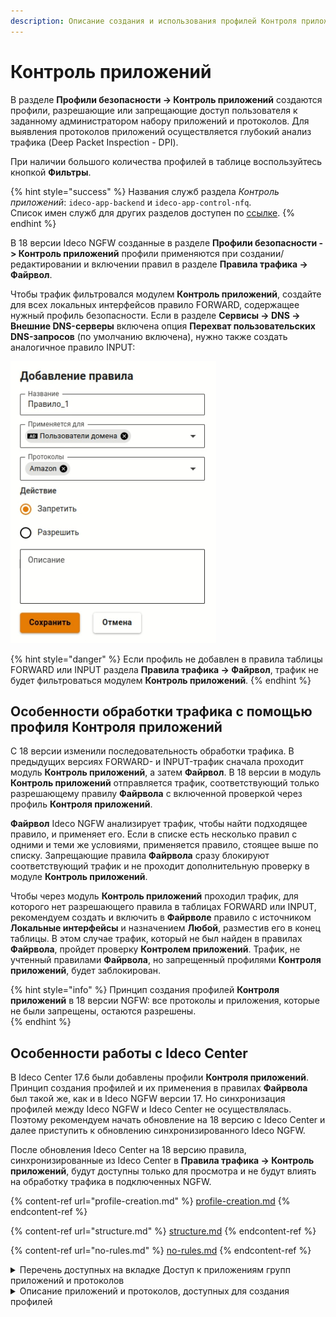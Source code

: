```yaml
---
description: Описание создания и использования профилей Контроля приложений. Особенности обработки трафика после обновления на 18 версию.
---
```


# Контроль приложений

В разделе **Профили безопасности -> Контроль приложений** создаются профили, разрешающие или запрещающие доступ пользователя к заданному администратором набору приложений и протоколов. Для выявления протоколов приложений осуществляется глубокий анализ трафика (Deep Packet Inspection - DPI).

При наличии большого количества профилей в таблице воспользуйтесь кнопкой **Фильтры**.

{% hint style="success" %}
Названия служб раздела _Контроль приложений_: `ideco-app-backend` и `ideco-app-control-nfq`.\
Список имен служб для других разделов доступен по [ссылке](/settings/server-management/terminal/README.md).
{% endhint %}

В 18 версии Ideco NGFW созданные в разделе **Профили безопасности -> Контроль приложений** профили применяются при создании/редактировании и включении правил в разделе **Правила трафика -> Файрвол**.

Чтобы трафик фильтровался модулем **Контроль приложений**, создайте для всех локальных интерфейсов правило FORWARD, содержащее нужный профиль безопасности. Если в разделе **Сервисы -> DNS -> Внешние DNS-серверы** включена опция **Перехват пользовательских DNS-запросов** (по умолчанию включена), нужно также создать аналогичное правило INPUT:

![](/.gitbook/assets/application-control5.png)

{% hint style="danger" %}
Если профиль не добавлен в правила таблицы FORWARD или INPUT раздела **Правила трафика -> Файрвол**, трафик не будет фильтроваться модулем **Контроль приложений**.
{% endhint %}

## Особенности обработки трафика с помощью профиля Контроля приложений

С 18 версии изменили последовательность обработки трафика. В предыдущих версиях FORWARD- и INPUT-трафик сначала проходит модуль **Контроль приложений**, а затем **Файрвол**. В 18 версии в модуль **Контроль приложений** отправляется трафик, соответствующий только разрешающему правилу **Файрвола** с включенной проверкой через профиль **Контроля приложений**.

**Файрвол** Ideco NGFW анализирует трафик, чтобы найти подходящее правило, и применяет его. Если в списке есть несколько правил с одними и теми же условиями, применяется правило, стоящее выше по списку. Запрещающие правила **Файрвола** сразу блокируют соответствующий трафик и не проходит дополнительную проверку в модуле **Контроль приложений**.

Чтобы через модуль **Контроль приложений** проходил трафик, для которого нет разрешающего правила в таблицах FORWARD или INPUT, рекомендуем создать и включить в **Файрволе** правило с источником **Локальные интерфейсы** и назначением **Любой**, разместив его в конец таблицы. В этом случае трафик, который не был найден в правилах **Файрвола**, пройдет проверку **Контролем приложений**. Трафик, не учтенный правилами **Файрвола**, но запрещенный профилями **Контроля приложений**, будет заблокирован.

{% hint style="info" %}
Принцип создания профилей **Контроля приложений** в 18 версии NGFW: все протоколы и приложения, которые не были запрещены, остаются разрешены.  
{% endhint %}

## Особенности работы с Ideco Center

В Ideco Center 17.6 были добавлены профили **Контроля приложений**. Принцип создания профилей и их применения в правилах **Файрвола** был такой же, как и в Ideco NGFW версии 17. Но синхронизация профилей между Ideco NGFW и Ideco Center не осуществлялась. \
Поэтому рекомендуем начать обновление на 18 версию с Ideco Center и далее приступить к обновлению синхронизированного Ideco NGFW. 

После обновления Ideco Center на 18 версию правила, синхронизированные из Ideco Center в **Правила трафика -> Контроль приложений**, будут доступны только для просмотра и не будут влиять на обработку трафика в подключенных NGFW. 

{% content-ref url="profile-creation.md" %}
[profile-creation.md](profile-creation.md)
{% endcontent-ref %}

{% content-ref url="structure.md" %}
[structure.md](structure.md)
{% endcontent-ref %}

{% content-ref url="no-rules.md" %}
[no-rules.md](no-rules.md)
{% endcontent-ref %}

<details>
<summary>Перечень доступных на вкладке Доступ к приложениям групп приложений и протоколов</summary>

* Стриминговые сервисы
* Веб-ресурсы
* Компьютерные игры
* Видео-контент
* Реклама
* Контент для взрослых
* Передача данных
* Облачные сервисы
* Виртуальные ассистенты
* RPC
* IoT-Scada
* Удаленный доступ
* Обновления ПО
* Сети
* Социальные сети
* Криптовалюты
* Обмен файлами
* Системные
* Базы данных
* VoIP
* VPN
* Кибербезопасность
* Музыка
* Командная работа
* Магазины
* Чаты и мессенджеры
* Почта
* Медиа-контент
* Майнинг

</details>

<details>
<summary>Описание приложений и протоколов, доступных для создания профилей</summary>

**1kxun** \
Китайский видеосервис. На нем представлены различные анимационные фильмы, телевидение, спорт и кино.

**ADS_Analytic_Track** \
Отслеживание и аналитика рекламы (mobile marketing analytics and attribution platform).

**AFP** \
Протокол представительского и прикладного уровней сетевой модели OSI, предоставляющий доступ к файлам в MacOS X.

**AJP** \
Протокол, который может проводить входящие запросы с веб-сервера до сервера приложений.

**AMQP** \
Открытый протокол прикладного уровня для передачи сообщений между компонентами системы.

**ANSI_C1222** \
Протокол прикладного уровня, предназначенный для использования в сетях электросчетчиков Smart Grid.

**AVAST** \
Семейство антивирусных программ, разработанных компанией Avast для операционных систем Windows, MacOS, Android и iOS.

**AVASTSecureDNS** \
Сервис защищенных DNS-серверов от компании Avast.

**AccuWeather** \
Частная американская медиа-компания, предоставляющая коммерческие услуги по прогнозированию погоды по всему миру.

**Activision** \
Американская компания по изданию и разработке компьютерных игр, разработчик Call of Duty.

**AdobeConnect** \
Платформа веб-конференций, которая позволяет пользователям проводить онлайн-встречи, вебинары.

**AliCloud** \
Компания, предоставляющая ресурсы для облачных вычислений, дочерняя компания Alibaba Group.

**Alibaba** \
Китайская публичная компания, работающая в сфере интернет-коммерции, владелец веб-порталов Taobao.com, Tmall, Alibaba.com и ряда других.

**Amazon** \
Американская компания-разработчик платформ электронной коммерции и публично-облачных вычислений.

**AmazonAWS** \
Коммерческое публичное облако, поддерживаемое и развиваемое компанией Amazon.

**AmazonAlexa** \
Облачная голосовая служба Amazon.

**AmazonVideo** \
Cтриминговый сервис компании Amazon.

**AmongUs** \
Многопользовательская компьютерная игра.

**AnyDesk** \
Приложение для удаленного рабочего стола, распространяемое AnyDesk Software GmbH.

**Apple** \
Компания-производитель смартфонов и компьютерной техники.

**ApplePush** \
Сервис, созданный Apple для отправки уведомлений от сторонних приложений на устройства Apple.

**AppleSiri** \
Облачный персональный помощник и вопросно-ответная система компании Apple.

**AppleStore** \
Онлайн-магазин техники Apple и аксесуаров к ней.

**AppleTVPlus** \
Американский стриминговый сервис, принадлежащий и управляемый компанией Apple.

**AppleiCloud** \
Облачное хранилище от компании Apple, которое предоставляет пользователям доступ к их музыке, фотографиям, документам и другим файлам с любого устройства.

**AppleiTunes** \
Медиаплеер для организации и воспроизведения музыки и фильмов, разработанный компанией Apple и бесплатно распространявшийся для платформ MacOS и Windows.

**Armagetron** \
Свободная компьютерная игра для операционных систем Linux, Windows, MacOS, FreeBSD и AmigaOS 4.

**Azure** \
Облачная платформа компании Microsoft. Предоставляет возможность разработки, выполнения приложений и хранения данных на серверах, расположенных в распределенных дата-центрах.

**BACnet** \
Сетевой протокол, применяемый в системах автоматизации зданий и сетях управления.

**BFCP** \
Протокол предназначен для обмена презентациями и демонстрации рабочего стола в рамках видеоконференции.

**BFD** \
Протокол обнаружения двунаправленной пересылки, который используется для обнаружения неисправностей между двумя маршрутизаторами или коммутаторами.

**BGP** \
Протокол динамической маршрутизации.

**BITCOIN** \
Криптовалюта, использующая децентрализованную систему для записи транзакций в блокчейне.

**BJNP** \
Протокол обнаружения служб локальной сети, используемый принтерами и сканерами Canon. Компьютерные системы используют этот протокол для автоматического обнаружения устройств Canon в сети.

**Badoo** \
Приложение для онлайн-знакомств.

**BeckhoffADS** \
Открытый протокол обмена данными ADS на базе TCP/IP для общения с контроллером, разработанный BECKHOFF.

**BitTorrent** \
Пиринговый протокол для кооперативного обмена файлами через интернет.

**Bloomberg** \
Американская компания, информационное агентство, один из двух ведущих американских поставщиков финансовой информации для профессиональных участников финансовых рынков.

**Bluesky** \
Bluesky Socialg представляет собой децентрализованную социальную платформу для микроблогов.

**CAPWAP** \
Cетевой протокол с возможностью взаимодействия, который позволяет центральному контроллеру доступа к беспроводной локальной сети управлять набором беспроводных оконечных точек.

**CHECKMK** \
Протокол используется для мониторинга серверных и контейнерных систем в ИТ-инфраструктуре.

**CIP** \
Информационно-управляющий протокол, который обеспечивает обмен сообщениями ввода/вывода в реальном времени и прямой обмен информационными сообщениями.

**CNN** \
Американский круглосуточный кабельный телеканал новостей.

**COAP** \
Протокол для взаимодействия простых устройств, например, датчиков малой мощности, выключателей, клапанов, которые управляются или контролируются удаленно через интернет.

**CPHA** \
Алгоритм хеширования, который может использоваться для безопасного хранения паролей в PTC.

**Cachefly** \
Поставщик сети доставки контента.

**Cassandra** \
Распределенная система управления базами данных, относящаяся к классу NoSQL-систем и рассчитанная на создание масштабируемых хранилищ данных, представленных в виде хеша.

**Ceph** \
Свободная программная объектная сеть хранения, обеспечивающая как файловый, так и блочный интерфейсы доступа.

**CiscoSkinny** \
Корпоративный (проприетарный) VoIP-протокол для управления взаимодействием между оконечными телефонными устройствами и сервером телефонной системы (IP-АТС).

**CiscoVPN** \
Протокол VPN, разработанный компанией Cisco Systems.

**Citrix** \
Программа, предоставляющая доступ к приложениям и рабочим столам с удаленного клиентского устройства с помощью ресурсов Citrix Virtual Apps and Desktops и Citrix DaaS.

**Cloudflare** \
Американская компания, предоставляющая услуги CDN, защиту от DDoS-атак, безопасный доступ к ресурсам и серверы DNS.

**CloudflareWarp** \
Бесплатный VPN от CloudFlare, который проксирует все сетевые запросы в системе (включая обновления Windows и др. ПО, трафик многопользовательских игр, торренты).

**CoD_Mobile** \
Бесплатный шутер для устройств iOS и Android.

**collectd** \
Демон Unix, который собирает, передает и хранит данные о производительности компьютеров и сетевого оборудования.

**Controller_Area_Network** \
Стандарт протокола связи, используемый для обмена данными между устройствами в автомобильной промышленности и других промышленных приложениях.

**Corba** \
Технологический стандарт написания распределенных приложений, продвигаемый консорциумом OMG, и соответствующая ему информационная технология.

**Crashlytics** \
Инструмент отчетности о сбоях, который помогает выявлять ошибки.

**Crossfire** \
Южнокорейский тактический сетевой шутер от первого лица, разработанный компанией SmileGate.

**CryNetwork** \
Составной модуль для создания многопользовательских игр.

**Cybersec** \
Компании сферы кибербезопасности: checkpoint.com norton.com, kaspersky.com, fortinet.com.

**DCERPC** \
Система удаленного вызова процедур, разработанная для Distributed Computing Environment.

**DHCP** \
Протокол, позволяющий сетевым устройствам автоматически получать IP-адрес и другие параметры, необходимые для работы в сети.

**DHCPV6** \
Протокол динамического конфигурирования хостов для межсетевого протокола версии 6.

**DLEP** \
Протокол маршрутизации с учетом радиосвязи (RAR).

**DNP3** \
Протокол передачи данных, используемый для связи между компонентами АСУ ТП.

**DNS** \
Протокол, используемый для получения IP адреса хоста по его доменному имени.

**DNScrypt** \
Протокол шифрования DNS-трафика.

**DRDA** \
Набор протоколов, обеспечивающих возможность связи между программами и системами баз данных на разных платформах и позволяющих распределять реляционные данные по нескольким платформам.

**DTLS** \
Протокол передачи данных, обеспечивающий защищенность соединений для протоколов, использующих датаграммы.

**Dailymotion** \
Французский видеохостинг.

**DataSaver** \
Функция для Chrome, которая позволяет значительно сократить использование мобильных данных.

**Dazn** \
Спортивный стриминговый сервис.

**Deezer** \
Французский интернет-сервис потоковой передачи музыки.

**Diameter** \
Cеансовый протокол, созданный, отчасти, для преодоления некоторых ограничений протокола RADIUS.

**DirecTV** \
Компания прямого теле-радиовещания в США, сигналы цифрового спутникового телевидения и радио передаются на территорию США и Латинской Америки.

**Discord** \
Кроссплатформенная проприетарная система мгновенного обмена сообщениями с поддержкой VoIP и видеоконференций, предназначенная для использования различными сообществами по интересам.

**DisneyPlus** \
Американский сервис потокового вещания типа OTT на основе подписки.

**DoH_DoT** \
Протокол защиты DNS-трафика (запросов и ответов) от перехвата и подмены. В том числе включает в себя обычные DNS-запросы адресов DoT/DoH-серверов.

**Dofus** \
Массовая многопользовательская ролевая онлайн-игра (MMORPG), использующая Flash-графику и фэнтезийный сеттинг.

**Dota2** \
Многопользовательская командная компьютерная игра в жанре MOBA, разработанная и изданная корпорацией Valve.

**Dropbox** \
Файловый хостинг компании Dropbox Inc., включающий персональное облачное хранилище, синхронизацию файлов и программу-клиент.

**EAQ** \
Entitade Aferidora da Qualidade de Banda Larga - эксцентричный протокол VoIP/конференц-связи, который редко встречается в реальной жизни.

**eBay** \
Американская компания, предоставляющая услуги в областях интернет-аукционов и интернет-магазинов.

**eDonkey** \
Файлообменная сеть, построенная по принципу P2P на основе сетевого протокола прикладного уровня MFTP.

**EGP** \
Устаревший протокол обмена информации между маршрутизаторами нескольких автономных систем.

**ETHEREUM** \
Криптовалюта и платформа для создания децентрализованных онлайн-сервисов на базе блокчейна.

**Edgecast** \
Децентрализованное приложение для потоковой передачи видео, построенное на собственной технологии блокчейн THETA со смарт-контрактами.

**Elasticsearch** \
Тиражируемая программная поисковая система.

**ElectronicArts** \
Американская публичная транснациональная корпорация, занимающаяся распространением и изданием компьютерных игр (FIFA, Battlefield).

**EpicGames** \
Американская компания, занимающаяся разработкой компьютерных игр и программного обеспечения, в частности - Fortnite.

**Ether-S-Bus** \
Промышленный протокол управления, используемый компанией SAIA Burgess.

**EtherSIO** \
Протокол используется для передачи данных между программируемыми логическими контроллерами и удаленными устройствами ввода/вывода производства компании Saia-Burgess Controls Ltd.

**EthernetGlobalData** \
Протокол связи, разработанный GE Fanuc Automation для обмена данными в реальном времени между устройствами автоматизации и системами управления с использованием стандартной технологии Ethernet.

**EthernetIP** \
Промышленный сетевой стандарт, который поддерживает неявный обмен сообщениями (обмен сообщениями ввода/вывода в реальном времени), явный обмен (обмен сообщениями) или оба и использует широко распространенные коммерческие чипы связи Ethernet и физические носители.

**FINS** \
Открытый протокол связи поддерживаемый большинством контроллеров и сетей разработки компании Omron.

**FIX** \
Протокол передачи данных, являющийся международным стандартом для обмена данными между участниками биржевых торгов в режиме реального времени.

**FLUTE** \
Доставка файлов по однонаправленному транспорту.

**FTPS** \
Расширение широко используемого протокола передачи файлов FTP, которое добавляет поддержку для криптографических протоколов уровней транспортной безопасности и защищенных сокетов.

**FTP_CONTROL** \
Протокол, предназначенный для передачи файлов в компьютерных сетях.

**FTP_DATA** \
Протокол доступа, предназначенный для удаленной передачи файлов в компьютерных сетях.

**Facebook** \
Крупнейшая социальная сеть в мире, которой владеет компания Meta Platforms.

**FacebookMessenger** \
Приложение для обмена мгновенными сообщениями и видео, созданное Meta.

**FacebookVoip** \
Голосовые и видеозвонки в FaceBook.

**FastCGI** \
Клиент-серверный протокол взаимодействия веб-сервера и приложения, дальнейшее развитие технологии CGI.

**FbookReelStory** \
Короткие видеоролики на Facebook.

**FortiClient** \
Комплексное решение безопасности, предназначенное для защиты компьютеров и ноутбуков. Также имеет версии для планшетов и мобильных устройств под управлением Android и Apple iOS.

**Fuze** \
Файловая система в пользовательском пространстве для Unix-подобных операционных систем, позволяющая непривилегированным пользователям создавать собственные файловые системы без редактирования кода ядра.

**GRE** \
Протокол туннелирования сетевых пакетов, разработанный компанией Cisco Systems.

**GTP** \
Протокол туннелирования GPRS.

**GTP_C** \
Группа протоколов соединения на основе IP, используемая в сетях GSM, UMTS и LTE.

**GTP_PRIME** \
Группа протоколов связи на основе IP, используемых для передачи услуг пакетной радиосвязи общего пользования (GPRS) в сетях GSM, UMTS, LTE.

**GTP_U** \
Протокол используется для транспортировки пользовательских данных между пакетной сетью и радиосетью.

**GaijinEntertainment** \
Частная компания, разработчик и издатель компьютерных игр, в частности - War Thunder.

**GeForceNow** \
Облачный игровой сервис компании Nvidia.

**Gearman** \
Платформа приложений с открытым исходным кодом, предназначенная для распределения соответствующих компьютерных задач на несколько компьютеров.

**GenshinImpact** \
Компьютерная игра в жанре action-adventure с открытым миром и элементами RPG, разработанная китайской компанией miHoYo Limited.

**Git** \
Распределенная система управления версиями.

**GitHub** \
Крупнейший веб-сервис для хостинга IT-проектов и их совместной разработки.

**GitLab** \
Веб-инструмент жизненного цикла DevOps с открытым исходным кодом, представляющий систему управления репозиториями кода для Git с собственной вики, системой отслеживания ошибок, CI/CD пайплайном и другими функциями.

**GMail** \
Бесплатная почтовая служба от компании Google. Предоставляет доступ к почтовым ящикам через веб-интерфейс и по протоколам POP3, SMTP и IMAP, а также в приложении Gmail на Android.

**Gnutella** \
Протокол для распределенного обмена файлами, в основном, музыкальными.

**GoTo** \
Американская компания, предоставляющая услуги телефонных систем для бизнеса, контакт-центров и продукты для ИТ-поддержки.

**Google** \
Американская технологическая компания, которая специализируется на поисковых технологиях, искусственном интеллекте, онлайн-рекламе, программном обеспечении, бытовой электронике.

**GoogleCall** \
Аудио- и видеозвонки, совершаемые с помощью (любых) приложений Google (например, Google Meet).

**GoogleChat** \
Коммуникационный сервис, разработанный компанией Google.

**GoogleClassroom** \
Облачная платформа для организации образовательного процесса.

**GoogleCloud** \
Предоставляемый компанией Google набор облачных служб, которые выполняются на той же самой инфраструктуре, которую Google использует для своих продуктов, предназначенных для конечных потребителей.

**GoogleDocs** \
Текстовый онлайн-процессор, входящий в состав бесплатного веб-пакета редакторов GoogleDocs.

**GoogleDrive** \
Сервис хранения, редактирования и синхронизации файлов, разработанный компанией Google. Его функции включают хранение файлов в интернете, общий доступ к ним и совместное редактирование.

**GoogleMaps** \
Набор приложений, построенных на основе бесплатного картографического сервиса и технологии, предоставляемых компанией Google.

**GoogleMeet** \
Сервис видео-телефонной связи и видеоконференций, разработанный компанией Google.

**GoogleServices** \
Набор приложений и API, которые реализуют дополнительные возможности на устройствах Android. Сервисы Google для мобильных устройств включают основные приложения: Google Play, Gmail, Google Map, YouTube и Chrome.

**Guildwars** \
Фэнтезийная массовая многопользовательская ролевая онлайн-игра, разработанная компанией ArenaNet и выпущенная компанией NCsoft в 2005 году.

**H323** \
Набор стандартов для передачи мультимедиа-данных по сетям с пакетной передачей.

**HAProxy** \
Программное обеспечение для балансировки нагрузки для TCP и HTTP-приложений посредством распределения входящих запросов на несколько обслуживающих серверов.

**HART-IP** \
Адресуемый по магистрали удаленный преобразователь по IP, в основном используется для обмена данными в качестве стандартного глобального протокола между интеллектуальными устройствами и системой управления и некоторой интеллектуальной системой.

**HBO** \
Американский телеканал, принадлежащий компании WarnerMedia.

**HL7** \
Стандарт обмена, управления и интеграции электронной медицинской информации.

**HP_VIRTGRP** \
Протокол HP Virtual Machine Group Management - часть пакета виртуализации, используемого в серверных средах HP.

**HSRP** \
Протокол маршрутизации семейства FHRP (англ. First-hop redundancy protocols), разработанный компанией Cisco и стандартизованный в RFC 2281.

**HTTP** \
Протокол для получения с серверов гипертекстовых документов в формате HTML.

**HTTP2** \
Вторая крупная версия сетевого протокола HTTP, используемая для доступа к World Wide Web.

**HTTP_Connect** \
Метод HTTP, который запускает двустороннюю связь с запрошенным ресурсом. Метод можно использовать для открытия туннеля.

**HTTP_Proxy** \
Тип прокси-сервера, который действует как сервер-посредник между клиентом и веб-сервером.

**HalfLife2** \
Компьютерная игра, научно-фантастический шутер от первого лица.

**Heroes_of_the_Storm** \
Онлайн-игра, разработанная Blizzard Entertainment для Microsoft Windows и MacOS.

**HiSLIP** \
Коммуникационный протокол для измерительного и тестового оборудования с использованием технологии VISA.

**HotspotShield** \
Условно-бесплатное программное обеспечение для организации виртуальной частной сети, обеспечивающей безопасную передачу данных по шифрованному соединению, защищенному от прослушивания.

**Huawei** \
Трафик устройств Huawei.

**HuaweiCloud** \
Мобильное облако Huawei.

**Hulu** \
Cтриминговый сервис по подписке, принадлежащий The Walt Disney Company.

**i3D** \
Протокол с низкой задержкой, используемый в основном игровыми серверами.

**IAX** \
Протокол обмена VoIP-данными между IP-АТС Asterisk и другим аналогичным софтсвичом или VoIP-телефоном.

**IceCast** \
Протокол для организации потокового цифрового аудиовещания и видеовещания.

**iCloudPrivateRelay** \
Сервис для маскировки IP-адреса пользователя с целью сохранения его конфиденциальности.

**ICMP** \
Протокол третьего уровня модели OSI, который используется для диагностики проблем со связностью в сети.

**ICMPV6** \
Протокол управляющих сообщений для межсетевого протокола версии 6.

**IEC60870** \
Набор протоколов для контроля и управления с использованием постоянного соединения.

**IEC62056** \
Набор стандартов Международной электротехнической комиссии для обмена данными учета электроэнергии.

**IEEE-C37118** \
Потоковый протокол для обмена и передачи данных синхрофазоров (или PMU), которые фиксируют устойчивое состояние или динамический отклик энергосистемы. Обеспечивает высокоскоростную передачу большого количества данных в режиме реального времени.

**IFLIX** \
Малайзийский бесплатный видеосервис.

**IGMP** \
Протокол управления групповой передачей данных в сетях, основанных на протоколе IP. Используется маршрутизаторами и IP-узлами для организации сетевых устройств в группы.

**iHeartRadio** \
Американская платформа бесплатного вещания, подкастов и потокового радио, принадлежащая iHeartMedia.

**IMAP** \
Протокол для доступа к электронной почте.

**IMAPS** \
Протокол для осуществления доступа к электронной почте, включающий в себя обязательное шифрование.

**IMO** \
Веб-сервис и кроссплатформенное приложение для мгновенного обмена сообщениями и VoIP-звонков.

**Instagram** \
Американская социальная сеть для обмена фотографиями и видео.

**IPP** \
Протокол, используемый для передачи документов на печать.

**IPSec** \
Набор протоколов для обеспечения защиты данных, передаваемых по межсетевому протоколу IP.

**IP_PIM** \
Семейство многоадресных протоколов маршрутизации для IP сетей, созданное для решения проблем групповой маршрутизации.

**IP_in_IP** \
Протокол IP-туннелирования, который инкапсулирует один IP-пакет в другой IP-пакет.

**IRC** \
Протокол прикладного уровня для обмена сообщениями в режиме реального времени.

**ISO9506-1-MMS** \
Протокол передачи данных реального времени и команд диспетчерского управления между сетевыми устройствами и/или программными приложениями.

**iQIYI** \
Китайская онлайн-видеоплатформа, предлагающая широкий спектр оригинального и лицензионного контента, включая фильмы, драмы, развлекательные шоу и аниме.

**JRMI** \
Протокол удаленного вызова методов Java.

**JSON-RPC** \
Протокол удаленного вызова процедур, использующий JSON для кодирования сообщений.

**Jabber** \
Протокол, основанный на XML, свободный для использования протокол для мгновенного обмена сообщениями и информацией о присутствии в режиме, близком к режиму реального времени.

**KCP** \
Протокол связи, который максимально использует полосу пропускания для надежной связи с низкой задержкой.

**KNXnet_IP** \
Протокол автоматизации зданий, который обеспечивает обмен данными и управляющей информацией через IP-сети, расширяя стандарт KNX для автоматизации дома и зданий.

**Kafka** \
Распределенный программный брокер сообщений с открытым исходным кодом.

**KakaoTalk** \
Бесплатное мобильное приложение для мгновенного обмена сообщениями для смартфонов.

**KakaoTalk_Voice** \
Популярный в Южной Корее мессенджер, который поддерживает мгновенную передачу сообщений, позволяет отправлять файлы, а также совершать аудиозвонки и видеозвонки.

**Kerberos** \
Протокол аутентификации, который предлагает механизм взаимной аутентификации клиента и сервера перед установлением связи между ними.

**Kismet** \
Сетевой детектор, анализатор пакетов и система обнаружения вторжений для беспроводных локальных сетей стандарта 802.11.

**LDAP** \
Протокол для доступа к службе каталогов X.500.

**LDP** \
Протокол маршрутизации, используемый для установления и поддержания путей с коммутацией меток в сети с многопротокольной коммутацией меток (MPLS).

**LISP** \
Протокол маршрутизации, построенный на идее разделения топологического расположения точки присоединения к сети и идентификации узла.

**LLMNR** \
Протокол, основанный на формате пакета данных DNS, который позволяет компьютерам выполнять разрешение имен хостов в локальной сети.

**LastFM** \
Сервис для прослушивания музыки онлайн.

**Likee** \
Социальная сеть, пользователи которой могут создавать и распространять короткие музыкальные видео.

**Line** \
Приложение для смартфонов и ПК, средство моментального обмена сообщениями.

**LineCall** \
Система звонков/видеоконференций, используемая в популярном мобильном приложении для обмена сообщениями LINE.

**Linkedin** \
Американская социальная сеть для поиска и установления деловых контактов.

**Livestream** \
Платная стриминговая платформа, которая позволяет клиентам загружать живое видео со своих мобильных устройств и компьютерных камер через интернет.

**LoLWildRift** \
League of Legends: Wild Rift — мобильная игра в жанре MOBA.

**LotusNotes** \
Программный продукт, платформа для автоматизации совместной деятельности рабочих групп, содержащий в себе средства электронной почты, персональных и групповых электронных календарей, службы мгновенных сообщений и среду исполнения приложений делового взаимодействия.

**MDNS** \
Многоадресный протокол DNS, используемый для преобразования имени хостов в IP-адреса в небольших сетях, не включающих локальный сервер имен.

**MGCP** \
Протокол управления медиашлюзами.

**MPEG_TS** \
Протокол для передачи аудиоданных и видеоданных, описанных в MPEG2.

**MQTT** \
Упрощенный сетевой протокол, работающий поверх, ориентированный на обмен сообщениями между устройствами по принципу "издатель - подписчик".

**MS-RPCH** \
Microsoft RPC-over-HTTP (RPC через HTTP) позволяет клиентам RPC подключаться через интернет к программам сервера RPC и выполнять удаленные вызовы процедур.

**MS_OneDrive** \
Облачное хранилище компании Microsoft. Является частью спектра онлайновых услуг Windows Live.

**MapleStory** \
Бесплатная многопользовательская ролевая онлайн-игра, разработанная южнокорейской компанией Wizet.

**Mastodon** \
Бесплатное программное обеспечение с открытым исходным кодом для запуска самостоятельных служб социальных сетей. Он имеет функции микроблогов, аналогичные Twitter.

**Megaco** \
Протокол для управления функциями шлюза на границе пакетной сети.

**Memcached** \
Протокол кеширования, используемый для ускорения динамических веб-приложений путем кеширования данных в памяти.

**MerakiCloud** \
Сервис компании Cisco, предоставляющий доступ к облачным технологиям.

**Microsoft** \
Американская корпорация-разработчик в сфере проприетарного программного обеспечения для различного рода вычислительной техники: персональных компьютеров, игровых приставок, КПК, мобильных телефонов и прочего.

**Microsoft365** \
Набор веб-сервисов на основе платформы Microsoft Office, электронная почта, функции для общения и управления документами, которые распространяются на основе подписки по схеме программное обеспечение как услуга.

**Mining** \
Протоколы, использующиеся программами-майнерами.

**Modbus** \
Протокол, основанный на архитектуре ведущий - ведомый, применяется в промышленности для организации связи между электронными устройствами.

**Monero** \
Криптовалюта на основе протокола CryptoNote, ориентированная на повышенную конфиденциальность транзакций.

**MongoDB** \
Протокол, используемый для взаимодействия клиентов и серверов MongoDB.

**MpegDash** \
Протокол потоковой передачи данных, предоставляющий возможность доставки потокового мультимедиа-контента через интернет по протоколу HTTP.

**MsSQL-TDS** \
Протокол прикладного уровня, используемый для передачи данных между сервером базы данных и клиентом.

**Mullvad** \
Сервис по поставке услуг виртуальной частной сети (VPN) с открытым исходным кодом, работает с использованием протоколов WireGuard и OpenVPN.

**Mumble** \
Свободное кроссплатформенное VoIP-приложение с открытым кодом, включающее особую технологию «позиционирования звука», как основную отличительную особенность.

**Munin** \
Бесплатное программное приложение для мониторинга компьютерных систем, сети и инфраструктуры с открытым исходным кодом.

**MySQL** \
Протокол, используемый для взаимодействия клиентов и серверов MySQL.

**NAT-PMP** \
Сетевой протокол для автоматической установки параметров преобразования сетевых адресов и конфигураций переадресации портов без участия пользователя.

**NFS** \
Протокол сетевого доступа к файловым системам.

**NOE** \
New Office Environment - протокол VoIP, используемый совместимыми телефонными системами Alcatel-Lucent.

**NTP** \
Протокол для синхронизации внутренних часов компьютера.

**Nats** \
Система обмена сообщениями с открытым исходным кодом.

**NestLogSink** \
Система логирования для домашней системы пожарной безопасности от Google.

**NetBIOS** \
Протокол, используемый для обнаружения компьютеров в сети.

**NetEaseGames** \
Трафик различных игр NetEase.

**NetFlow** \
Протокол, предназначенный для учета сетевого трафика, разработанный компанией Cisco Systems.

**Netflix** \
Cтриминговый сервис фильмов и сериалов.

**Nintendo** \
Японская компания, специализирующаяся на создании видеоигр и игровых систем.

**NoMachine** \
Проект итальянской компании Medialogic S.p.A. для дистанционной работы.

**Ntop** \
Программное обеспечение, которое исследует компьютерную сеть.

**Nvidia** \
Американская технологическая компания, разработчик графических процессоров и систем на чипе (SoC).

**OCS** \
Спецификация программных интерфейсов класса REST для интеграции социальных интернет-коммуникаций в среды рабочего стола.

**OCSP** \
Протокол, используемый для получения статуса отзыва цифрового сертификата X.509.

**OICQ** \
Распространенный в Китае сервис мгновенного обмена сообщениями.

**OPC-UA** \
Программный интерфейс для промышленного протокола связи и модели данных. Используется для связи между конечными устройствами различных производителей по принципу клиент/сервер.

**OSPF** \
Протокол динамической маршрутизации, основанный на технологии отслеживания состояния канала.

**Ookla** \
Американская компания, которая владеет сервисом по измерению скорости интернета Speedtest.

**OpenDNS** \
Протокол, предоставляющий общедоступные DNS-серверы.

**OpenFlow** \
Протокол управления процессом обработки данных, передающихся по сети маршрутизаторами и коммутаторами.

**OpenVPN** \
Протокол VPN c открытым исходным кодом.

**OperaVPN** \
VPN-клиент, встроенный в браузер Opera.

**Oracle** \
Американская компания, специализируется на выпуске систем управления базами данных, связующего программного обеспечения, бизнес-приложений.

**Outlook** \
Персональный информационный менеджер с функциями почтового клиента, входящий в пакет офисных программ Microsoft Office.

**PFCP** \
Протокол, используемый для связи между функциями управления (CP) и пользователя (UP) в сетях 4G и 5G.

**PGM** \
Протокол надежной многоадресной передачи данных.

**POP3** \
Протокол, используемый клиентами электронной почты для получения почты с удаленного сервера по TСP.

**POPS** \
Протокол, используемый клиентами электронной почты для получения почты с удаленного сервера по TCP, включающий в себя обязательное шифрование.

**PPTP** \
Туннельный протокол типа точка-точка, позволяющий компьютеру устанавливать защищенное соединение с сервером за счет создания специального туннеля в стандартной, незащищенной сети.

**PROFINET_IO** \
Протокол для связи реального времени (RT) и изохронного реального времени (IRT) с децентрализованной периферией.

**PTPv2** \
Протокол синхронизации для промышленных сетей.

**Pandora** \
Тип цифровой криптовалюты.

**Pastebin** \
Веб-приложение, которое позволяет загружать отрывки текста, обычно фрагменты исходного кода, для возможности просмотра окружающими.

**PathofExile** \
Бесплатная онлайн-ролевая игра в жанре экшн.

**Pinterest** \
Социальный интернет-сервис, фотохостинг, позволяющий пользователям добавлять в режиме онлайн-изображения.

**PlayStore** \
Онлайн-магазин приложений для Android.

**Playstation** \
Игровая приставка пятого поколения, разработанная компанией Sony Computer Entertainment.

**Pluralsight** \
Платформа для онлайн-обучения.

**PostgreSQL** \
Протокол, используемый для взаимодействия клиентов и серверов PostgreSQL.

**PrivateInternetAccess** \
Персональная служба VPN.

**Protobuf** \
Протокол сериализации (передачи) структурированных данных, предложенный Google как эффективная бинарная альтернатива текстовому формату XML.

**ProtonVPN** \
Сервис по поставке услуг виртуальной частной сети (VPN), управляемый швейцарской компанией Proton AG.

**Psiphon** \
Бесплатный инструмент для обхода цензуры в интернете с открытым исходным кодом, в котором используется сочетание технологий защищенной связи и обфускации.

**QQ** \
Протокол мгновенного обмена сообщениями.

**QUIC** \
Экспериментальный интернет-протокол, позволяющий мультиплексировать несколько потоков данных между двумя компьютерами. Протокол работает поверх протокола UDP и содержит возможности шифрования, эквивалентные TLS и SSL.

**RADIUS** \
Протокол удаленной аутентификации пользователей, представляет собой ключевой элемент в обеспечении безопасности и управлении доступом в сетях.

**RDP** \
Протокол удаленного рабочего стола.

**RESP** \
Двоичный протокол, в котором используются управляющие последовательности, закодированные в стандартном ASCII.

**RMCP** \
Протокол многоадресной передачи с ретрансляцией для предоставления услуг сквозной многоадресной передачи данных по сетям на базе IP-протокола.

**RSH** \
Протокол, позволяющий подключаться удаленно к устройству и выполнять на нем команды.

**RSYNC** \
Утилита для удаленной синхронизации и копирования файлов.

**RTCP** \
Протокол управления передачей в реальном времени.

**RTMP** \
Проприетарный протокол потоковой передачи данных, в основном используемый для передачи потокового видео и аудиопотоков с веб-камер через интернет.

**RTP** \
Протокол, используемый при передаче трафика реального времени.

**RTPS** \
Real Time Streaming Protocol - потоковый протокол реального времени - позволяет управлять вещанием: выполнять несколько команд, такие как "старт", "стоп", "переход на определенное время".

**RTSP** \
Протокол реального времени, предназначенный для использования в системах, работающих с мультимедийными данными. Позволяет удаленно управлять потоком данных с сервера.

**RX** \
Клиент-серверный RPC-протокол, расширенная и объединенная версия старых протоколов R и RFTP.

**Radmin** \
Условно бесплатная программа удаленного администрирования ПК для платформы Windows, которая позволяет полноценно работать на нескольких удаленных компьютерах с помощью графического интерфейса.

**Raft** \
Компьютерная игра в жанре симулятор выживания в открытом мире, разработанная шведской компанией Redbeet Interactive и изданная Axolot Games.

**RakNet** \
Кроссплатформенный сетевой сервис, разработанный Oculus VR для использования в игровой индустрии.

**Reddit** \
Сайт, сочетающий черты социальной сети и форума, где зарегистрированные пользователи могут размещать ссылки на понравившуюся информацию в интернете и обсуждать ее.

**RiotGames** \
Американская компания, разработчик видеоигр, издатель и организатор киберспортивных турниров (League of Legends).

**RipeAtlas** \
Протокол зонда RIPE Atlas используется для крупнейшей в мире активной сети измерения Интернета.

**Roblox** \
Игровая онлайн-платформа и система создания игр, позволяющая любому пользователю создавать свои собственные и играть в созданные другими игры.

**Roughtime** \
Протокол с криптографической защитой на базе UDP, который используется для синхронизации времени серверов.

**S7Comm** \
Собственный протокол Siemens, который позволяет взаимодействовать с программируемыми логическими контроллерами (ПЛК) семейства Siemens S7-300/400.

**S7CommPlus** \
Собственный протокол Siemens, который позволяет взаимодействовать с программируемыми логическими контроллерами (ПЛК) семейства Siemens S7-300/400. Сложнее протокола S7Comm и использует двухбайтовое поле под названием ID сессии для защиты от атак воспроизведения.

**SAP** \
Протокол позволяет сетевым устройствам постоянно корректировать данные о том, какие сервисные услуги имеются сейчас в сети.

**SCTP** \
Протокол управления потоком передачи с установлением соединения, как TCP, но передающий данные сообщениями, как UDP.

**SD-RTN** \
Software Defined Real-time Network - собственный протокол компании Agora, предназначен для потоковой передачи данных с низкой задержкой.

**SIP** \
Протокол передачи данных, описывающий способ установления и завершения пользовательского сеанса связи, включающего обмен мультимедийным содержимым (IP-телефония, видео- и аудиоконференции, мгновенные сообщения, онлайн-игры).

**SMBv1** \
Протокол для общего доступа к файлам, который позволяет приложениям компьютера читать и записывать файлы, а также запрашивать службы серверных программ в компьютерной сети.

**SMBv23** \
Протокол для общего доступа к файлам, который позволяет приложениям компьютера читать и записывать файлы, а также запрашивать службы серверных программ в компьютерной сети.

**SMPP** \
Протокол одноранговой передачи коротких сообщений.

**SMTP** \
Протокол, предназначенный для передачи электронной почты.

**SMTPS** \
Протокол для передачи электронной почты, включающий в себя обязательное шифрование.

**SNMP** \
Протокол для управления устройствами в IP-сетях.

**SOAP** \
Протокол обмена структурированными сообщениями в распределенной вычислительной среде.

**SOCKS** \
Протокол сеансового уровня модели OSI, который позволяет пересылать пакеты от клиента к серверу через прокси-сервер прозрачно (незаметно для них) и таким образом использовать сервисы за межсетевыми экранами (файрволами).

**SOMEIP** \
Автомобильное программное обеспечение, которое может использоваться для передачи управляющих сообщений.

**SRTP** \
Определяет профиль протокола RTP и предназначен для шифрования, установления подлинности сообщения, целостности, защиты от подмены данных RTP в однонаправленных и multicast-передачах медиа и приложениях.

**SSDP** \
Протокол, служащий для объявления и обнаружения сетевых сервисов.

**SSH** \
Протокол, позволяющий производить удаленное управление операционной системой и туннелирование TCP-соединений.

**STOMP** \
Simple Text Oriented Messaging Protocol, протокол обмена сообщениями.

**STUN** \
Протокол, который позволяет клиенту, находящемуся за сервером трансляции адресов (или за несколькими такими серверами), определить свой внешний IP-адрес, способ трансляции адреса и порта во внешней сети, связанный с определенным внутренним номером порта.

**Salesforce** \
Американская компания, разработчик одноименной CRM-системы, предоставляемой по модели SaaS.

**Service_Location_Protocol** \
Протокол обнаружения сервисов, который позволяет компьютерам и иным устройствам находить сервисы в локальной сети без предварительной конфигурации.

**sFlow** \
Протокол, используемый для сбора, отправки и анализа информации о сетевом трафике в целях мониторинга.

**Showtime** \
Американский кабельный телевизионный канал.

**Signal** \
Криптографический протокол, созданный для обеспечения сквозного шифрования голосовых вызовов, видеозвонков и мгновенных сообщений.

**SignalVoip** \
Протокол голосовой связи в мессенджере Signal.

**Sina** \
Китайская интернет-компания, владеет аналогом Twitter - сервисом Sina Weibo.

**SinaWeibo** \
Китайский сервис микроблогов, запущенный компанией Sina Corp.

**SiriusXMRadio** \
Американская радиовещательная компания в сфере спутникового радио и онлайн-радио.

**Skype_Teams** \
Сервис Microsoft, предназначенный для командной работы и обмена информацией между участниками проекта или команды.

**Skype_TeamsCall** \
Бесплатное проприетарное программное обеспечение с закрытым кодом, обеспечивающее видеосвязь через интернет. Опционально использует технологии пиринговых сетей, а также платные услуги для звонков на мобильные и стационарные телефоны.

**Slack** \
Корпоративный мессенджер.

**Snapchat** \
Мобильное приложение обмена сообщениями с прикрепленными фото и видео.

**SnapchatCall** \
Протокол голосовой передачи, основанный на VoIP, в мессенджере Snapchat.

**Softether** \
Бесплатное кроссплатформенное многопротокольное программное обеспечение VPN-клиента и VPN-сервера с открытым исходным кодом.

**SoundCloud** \
Онлайн-платформа для распространения оцифрованной звуковой информации (например, музыкальных произведений).

**Source_Engine** \
Игровой сервис, разработанный Valve Corporation для собственного использования и лицензирования другими разработчиками.

**Spotify** \
Стриминговый сервис, позволяющий легально прослушивать музыкальные композиции, аудиокниги и подкасты, не скачивая их на устройство.

**StarCraft** \
Серия компьютерных игр в жанре стратегии в реальном времени, разработанная компанией Blizzard Entertainment.

**Steam** \
Онлайн-сервис цифрового распространения компьютерных игр и программ.

**SteamDatagramRelay** \
Закрытая виртуальная игровая сеть Valve. Используя функции API, позволяет перенести игровой трафик на сетевые магистрали Valve.

**Syncthing** \
Приложение, позволяющее синхронизировать файлы между несколькими устройствами.

**Syslog** \
Протокол отправки и регистрации сообщений о происходящих в системе событиях.

**TES_Online** \
The Elder Scrolls Online — это MMORPG, действие которой разворачивается в фэнтезийном мире Тамриэля.

**TFTP** \
Простой протокол передачи файлов, как правило, используется при загрузке бездисковых систем.

**TINC** \
Открытый, самомаршрутизирующийся сетевой протокол и программная реализация, используемая для сжатых и зашифрованных виртуальных частных сетей.

**TLS** \
Протокол защиты транспортного уровня.

**TPLINK_SHP** \
Протокол TP-Link Smart Home Protocol используется для подключения устройств "Умного дома" с помощью приложения-компаньона.

**Tailscale** \
VPN-сервис, который работает поверх WireGuard и позволяет получить доступ к контроллеру даже, если у вас нет своего VPN-сервера.

**TargusDataspeed** \
Проприетарный протокол, используемый для тестирования пропускной способности. Был разработан компанией TARGUSinfo.

**TeamSpeak** \
Компьютерная программа, предназначенная для голосового общения в сети посредством технологии VoIP.

**TeamViewer** \
Программное обеспечение для удаленного доступа, удаленного управления и удаленного обслуживания компьютеров и других конечных устройств.

**Teams** \
Корпоративная платформа, объединяющая в рабочем пространстве чат, встречи, заметки и вложения.

**Telegram** \
Кроссплатформенная система мгновенного обмена сообщениями с функциями обмена текстовыми, голосовыми и видеосообщениями, а также стикерами, фотографиями и файлами многих форматов.

**TelegramVoip** \
Голосовые и видеозвонки в мессенджере Telegram.

**Telnet** \
Протокол для реализации текстового терминального интерфейса по сети.

**Tencent** \
Китайский конгломерат, создавший китайский клон ICQ, собственную валюту, отдельную соцсеть, множество игр, торговую площадку и WeChat.

**TencentGames** \
Подразделение Tencent Interactive Entertainment, выпускающее видеоигры, разработчик PUPG MOBILE.

**TencentVideo** \
Китайская стриминговая платформа, принадлежащая Tencent.

**Teredo** \
Cетевой протокол, предназначенный для передачи IPv6-пакетов через сети IPv4, в частности, через устройства, работающие по технологии NAT, путем их инкапсуляции в UDP-дейтаграммы.

**TeslaServices** \
Портал с сервисной и диагностической информацией для компаний и частных лиц, занимающихся профессиональным обслуживанием и ремонтом автомобилей Tesla.

**Threads** \
Онлайн-сервис социальных сетей и социальных сетей, управляемый Meta Platforms.

**Threema** \
Кроссплатформенное зашифрованное приложение для обмена мгновенными сообщениями.

**Thrift** \
Программный фреймворк Apache Thrift, предназначенный для масштабируемой разработки межъязыковых сервисов.

**TiVoConnect** \
Протокол TivoConnect обеспечивает автоматическое обнаружение оборудования для двух или более систем медиаплееров Tivo, работающих в одной сети.

**Tidal** \
Интернет-сервис подписки на музыку, подкасты и потоковое видео, сочетающий в себе звук без потерь и музыкальные видеоролики высокой четкости с эксклюзивным контентом и специальными функциями для музыки.

**TikTok** \
Сервис для создания и просмотра коротких видео, принадлежащий пекинской компании ByteDance.

**TocaBoca** \
Интерактивная мобильная игра.

**Tor** \
Протокол анонимной сети виртуальных туннелей, предоставляющий передачу данных в зашифрованном виде.

**TruPhone** \
Глобальная мобильная сеть, которая занимается разработкой технологии eSim, позволяющей подключаться к разным провайдерам без замены сим-карты.

**Tumblr** \
Протокол микроблогов, включающий в себя множество картинок, статей, видео и gif-изображений по разным тематикам и позволяющий пользователям публиковать посты в их тамблелог.

**TuneIn** \
Американский аудиопотоковый сервис, транслирующий новости, эфиры радиостанций, спортивные мероприятия, музыку и подкасты.

**TunnelBear** \
Кроссплатформенный VPN-клиент.

**TuyaLP** \
Протокол Tuya LAN используется для взаимодействия многих IoT-устройств, включая светодиодные лампы, лампочки, умные розетки и другое.

**Twitch** \
Видеостриминговый сервис, специализирующийся на тематике компьютерных игр, в том числе на трансляциях геймплея и киберспортивных турниров.

**Twitter** \
Американский сервис микроблогов и социальная сеть, в которой пользователи публикуют сообщения и взаимодействуют с ними.

**UBNTAC2** \
Утилита управления оборудованием Ubiquiti airControl, версия 2.

**UFTP** \
Протокол передачи файлов на основе UDP.

**UMAS** \
Unified Messaging Application Services - проприетарный протокол Schneider Electric, который используется для конфигурации, мониторинга сбора данных и управления промышленными контроллерами Schneider Electric.

**UbuntuONE** \
Онлайн-хранилище для обмена файлами и синхронизации между компьютерами и мобильными устройствами.

**UltraSurf** \
Бесплатная утилита для обхода цензурных ограничений в интернете.

**Unknown** \
Не распознанные модулем протоколы и приложения.

**Usenet** \
Протокол, используемый для общения и публикации файлов.

**VHUA** \
Протокол, который использовался для Skype-подобных сервисов в Китае.

**VK** \
Приложение для взаимодействия с социальной сетью ВКонтакте.

**VMware** \
Американская компания-разработчик программного обеспечения для виртуализации.

**VNC** \
Протокол удаленного доступа к рабочему столу.

**VRRP** \
Протокол, предназначенный для увеличения доступности маршрутизаторов, выполняющих роль шлюза по умолчанию.

**VXLAN** \
Протокол инкапсуляции, который обеспечивает подключение центров обработки данных с использованием туннелирования для расширения соединений канального уровня в используемой сети сетевого уровня.

**Viber** \
Приложение-мессенджер, которое позволяет отправлять сообщения, совершать видео- и голосовые VoIP-звонки через интернет.

**ViberVoip** \
Аудио/видеозвонки, совершаемые с помощью приложения Viber.

**Vimeo** \
Американский сервис для публикации и просмотра видео.

**Vudu** \
Потоковый сервис цифрового видео.

**WSD** \
Протокол многоадресного обнаружения для поиска сервисов в локальной сети. Работает через TCP- и UDP-порт 3702 и использует IP-адрес многоадресной рассылки 239.255.255.250 или ff02::c..

**Warcraft3** \
Компьютерная игра в жанре стратегии в реальном времени с элементами RPG.

**Waze** \
Бесплатное социальное навигационное приложение для мобильных устройств, позволяющее отслеживать ситуацию на дорогах в режиме реального времени, прокладывать оптимальные маршруты, узнавать о расположении радаров скорости.

**WeChat** \
Мобильная коммуникационная система для передачи текстовых и голосовых сообщений, разработана китайской компанией Tencent.

**WebDAV** \
Набор расширений и дополнений к протоколу HTTP, поддерживающих совместную работу пользователей над редактированием файлов и управление файлами на удаленных веб-серверах.

**Webex** \
Американская компания, которая разрабатывает и продает приложения для веб-конференций, видеоконференцсвязи и контакт-центра как сервиса.

**WebSocket** \
Протокол связи поверх TCP-соединения, предназначенный для обмена сообщениями между браузером и веб-сервером, используя постоянное соединение.

**WhatsApp** \
Американский бесплатный сервис обмена мгновенными сообщениями и голосовой связи по IP, принадлежащий компании Meta.

**WhatsAppCall** \
Протокол голосовой передачи, основанный на VoIP.

**WhatsAppFiles** \
Протокол загрузки медиафайлов (изображений, видео, музыки, документов) мессенджера WhatsApp.

**Whois-DAS** \
Сетевой протокол прикладного уровня, базирующийся на протоколе TCP, применяется для получения регистрационных данных о владельцах доменных имен, IP-адресов и автономных систем.

**Wikipedia** \
Самая крупная в мире онлайн-энциклопедия.

**WindowsUpdate** \
Сервис обновления операционной системы Windows.

**WireGuard** \
Высокоскоростной и безопасный VPN-протокол.

**WorldOfKungFu** \
3D MMORPG с боевыми искусствами, основанная на традиционной китайской культуре.

**WorldOfWarcraft** \
Массовая многопользовательская ролевая онлайн-игра.

**Xbox** \
Домашняя игровая консоль, разработанная и выпущенная американской корпорацией Microsoft.

**XDMCP** \
Протокол аутентификации между X-сервером и X-клиентом.

**Xiaomi** \
Китайская корпорация-производитель смартфонов, компьютерной и бытовой техники.

**Yahoo** \
Американская компания, специализирующаяся на проектах и услугах в интернете. Владеет поисковой системой с одноименным названием.

**Yandex** \
Российская транснациональная компания в отрасли информационных технологий, владеющая одноименной системой поиска в интернете, интернет-порталом и веб-службами.

**YandexCloud** \
Публичная облачная платформа, разработанная российской интернет-компанией Яндекс.

**YandexDirect** \
Сервис для размещения объявлений контекстной рекламы на Яндексе и на сайтах-партнерах его рекламной сети.

**YandexDisk** \
Сервис для хранения данных в облаке.

**YandexMail** \
Почтовый сервис от компании Яндекс.

**YandexMarket** \
Сервис заказа товаров онлайн.

**YandexMetrika** \
Бесплатный сервис веб-аналитики, предлагаемый Яндексом, который отслеживает и сообщает о трафике веб-сайта.

**YandexMusic** \
Стриминговый сервис компании Яндекс, позволяющий слушать музыкальные композиции, их подборки, альбомы.

**Yojimbo** \
Менеджер личной информации для MacOS от Bare Bones Software. Позволяет хранить заметки, изображения и медиафайлы, URL-адреса, веб-страницы и пароли.

**YouTube** \
Видеохостинг, предоставляющий пользователям услуги хранения, доставки и показа видео.

**YouTubeUpload** \
Загрузка файлов на видеохостинг YouTube.

**Z3950** \
Клиент-серверный протокол для поиска и получения информации с удаленных компьютерных баз данных.

**Zabbix** \
Свободная система мониторинга статусов разнообразных сервисов компьютерной сети, серверов и сетевого оборудования.

**Zattoo** \
Телевизионная платформа, которая предлагает прямые телетрансляции и контент по запросу для компьютеров, мобильных телефонов, планшетов и других сетевых устройств.

**ZeroMQ** \
Высокопроизводительная асинхронная библиотека обмена сообщениями, ориентированная на использование в распределенных и параллельных вычислениях.

**Zoom** \
Проприетарная программа для организации видеоконференций, разработанная компанией Zoom Video Communications.

**ZUG** \
Протокол ZUG является частью консенсусной модели Casper 2.0.

</details>